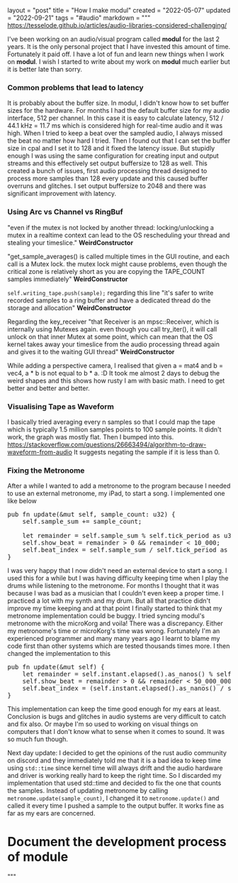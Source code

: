 layout = "post"
title = "How I make modul"
created = "2022-05-07"
updated = "2022-09-21"
tags = "#audio"
markdown = """
https://tesselode.github.io/articles/audio-libraries-considered-challenging/

I've been working on an audio/visual program called **modul** for the last 2 years. It is the only personal project that I have invested this amount of time. Fortunately it paid off. I have a lot of fun and learn new things when I work on **modul**. I wish I started to write about my work on **modul** much earlier but it is better late than sorry. 

###  Common problems that lead to latency
It is probably about the buffer size. In modul, I didn't know how to set buffer sizes for the
hardware. For months I had the default buffer size for my audio interface, 512 per channel.
In this case it is easy to calculate latency, 512 / 44.1 kHz = 11.7 ms which is considered high
for real-time audio and it was high. When I tried to keep a beat over the sampled audio, I
always missed the beat no matter how hard I tried. Then I found out that I can set the buffer size
in cpal and I set it to 128 and it fixed the latency issue. But stupidly enough I was using the
same configuration for creating input and output streams and this effectively set output buffersize
to 128 as well. This created a bunch of issues, first audio processing thread designed to process
more samples than 128 every update and this caused buffer overruns and glitches. I set output
buffersize to 2048 and there was significant improvement with latency.

### Using Arc<Mutex> vs Channel vs RingBuf
"even if the mutex is not locked by another thread: locking/unlocking a mutex in a realtime context
can lead to the OS rescheduling your thread and stealing your timeslice." **WeirdConstructor**

"get_sample_averages() is called multiple times in the GUI routine, and each call is a Mutex lock.
the mutex lock might cause problems, even though the critical zone is relatively short as you are
copying the TAPE_COUNT samples immediately" **WeirdConstructor**

```self.writing_tape.push(sample);``` regarding this line "it's safer to write recorded samples to a
ring buffer and have a dedicated thread do the storage and allocation" **WeirdConstructor**

Regarding the key_receiver "that Receiver is an mpsc::Receiver, which is internally using Mutexes
again. even though you call try_iter(), it will call unlock on that inner Mutex at some point,
which can mean that the OS kernel takes away your timeslice from the audio processing thread again
and gives it to the waiting GUI thread" **WeirdConstructor**

While adding a perspective camera, I realised that given a = mat4 and b = vec4, a * b is not equal
to b * a. :D It took me almost 2 days to debug the weird shapes and this shows how rusty I am with
basic math. I need to get better and better and better.

### Visualising Tape as Waveform
I basically tried averaging every n samples so that I could map the tape which is typically 1.5
million samples points to 100 sample points. It didn't work, the graph was mostly flat. Then I
bumped into this. https://stackoverflow.com/questions/26663494/algorithm-to-draw-waveform-from-audio
It suggests negating the sample if it is less than 0.

### Fixing the Metronome
After a while I wanted to add a metronome to the program because I needed to use an external metronome, my iPad, to start a song. I implemented one like below
<pre class="prettyprint linenums">
pub fn update(&mut self, sample_count: u32) {
    self.sample_sum += sample_count;

    let remainder = self.sample_sum % self.tick_period as u32;
    self.show_beat = remainder > 0 && remainder < 10_000;
    self.beat_index = self.sample_sum / self.tick_period as u32;
}
</pre>
I was very happy that I now didn't need an external device to start a song. I used this for a while but I was having difficulty keeping time when I play the drums while listening to the metronome. For months I thought that it was because I was bad as a musician that I couldn't even keep a proper time. I practiced a lot with my synth and my drum. But all that practice didn't improve my time keeping and at that point I finally started to think that my metronome implementation could be buggy. I tried syncing modul's metronome with the microKorg and voila! There was a discrepancy. Either my metronome's time or microKorg's time was wrong. Fortunately I'm an experienced programmer and many many years ago I learnt to blame my code first than other systems which are tested thousands times more. I then changed the implementation to this
<pre class="prettyprint linenums">
pub fn update(&mut self) {
    let remainder = self.instant.elapsed().as_nanos() % self.beat_period;
    self.show_beat = remainder > 0 && remainder < 50_000_000;
    self.beat_index = (self.instant.elapsed().as_nanos() / self.beat_period) as u32;
}
</pre>
This implementation can keep the time good enough for my ears at least. Conclusion is bugs and glitches in audio systems are very difficult to catch and fix also. Or maybe I'm so used to working on visual things on computers that I don't know what to sense when it comes to sound. It was so much fun though.

Next day update: I decided to get the opinions of the rust audio community on discord and they immediately told me that it is a bad idea to keep time using `std::time` since kernel time will always drift and the audio hardware and driver is working really hard to keep the right time. So I discarded my implementation that used std::time and decided to fix the one that counts the samples. Instead of updating metronome by calling `metronome.update(sample_count)`, I changed it to `metronome.update()` and called it every time I pushed a sample to the output buffer. It works fine as far as my ears are concerned.

# Document the development process of module
"""